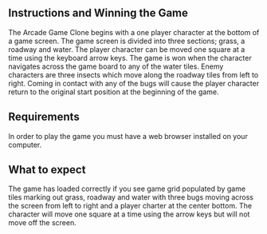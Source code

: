 ## Instructions and Winning the Game

The Arcade Game Clone begins with a one player character at the bottom of a game screen.  The game screen is divided into three sections; grass, a roadway and water.  The player character can be moved one square at a time using the keyboard arrow keys.  The game is won when the character navigates across the game board to any of the water tiles.  Enemy characters are three insects which move along the roadway tiles from left to right.  Coming in contact with any of the bugs will cause the player character return to the original start position at the beginning of the game.


## Requirements

In order to play the game you must have a web browser installed on your computer.


## What to expect

The game has loaded correctly if you see game grid populated by game tiles marking out grass, roadway and water with three bugs moving across the screen from left to right and a player charter at the center bottom. The character will move one square at a time using the arrow keys but will not move off the screen.

